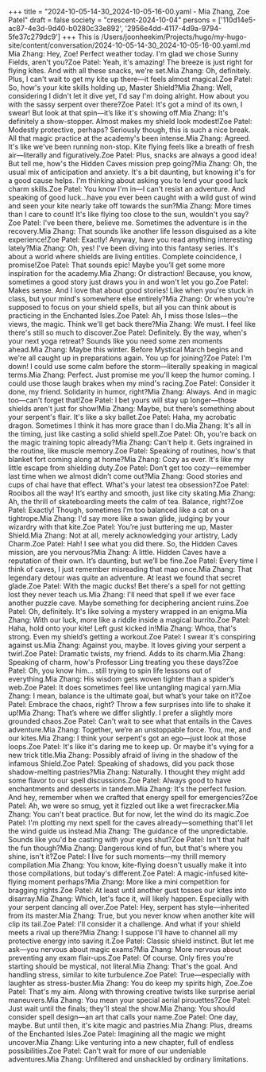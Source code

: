 +++
title = "2024-10-05-14-30_2024-10-05-16-00.yaml - Mia Zhang, Zoe Patel"
draft = false
society = "crescent-2024-10-04"
persons = ['110d14e5-ac87-4e3d-9d40-b0280c33e892', '2956e4dd-4117-4d9a-9794-5fe37c279dc9']
+++
This is /Users/joonheekim/Projects/hugo/my-hugo-site/content/conversation/2024-10-05-14-30_2024-10-05-16-00.yaml.md
Mia Zhang: Hey, Zoe! Perfect weather today. I'm glad we chose Sunny Fields, aren't you?Zoe Patel: Yeah, it's amazing! The breeze is just right for flying kites. And with all these snacks, we're set.Mia Zhang: Oh, definitely. Plus, I can't wait to get my kite up there—it feels almost magical.Zoe Patel: So, how's your kite skills holding up, Master Shield?Mia Zhang: Well, considering I didn't let it dive yet, I'd say I'm doing alright. How about you with the sassy serpent over there?Zoe Patel: It's got a mind of its own, I swear! But look at that spin—it’s like it's showing off.Mia Zhang: It's definitely a show-stopper. Almost makes my shield look modest!Zoe Patel: Modestly protective, perhaps? Seriously though, this is such a nice break. All that magic practice at the academy's been intense.Mia Zhang: Agreed. It's like we've been running non-stop. Kite flying feels like a breath of fresh air—literally and figuratively.Zoe Patel: Plus, snacks are always a good idea! But tell me, how's the Hidden Caves mission prep going?Mia Zhang: Oh, the usual mix of anticipation and anxiety. It's a bit daunting, but knowing it's for a good cause helps. I'm thinking about asking you to lend your good luck charm skills.Zoe Patel: You know I'm in—I can't resist an adventure. And speaking of good luck...have you ever been caught with a wild gust of wind and seen your kite nearly take off towards the sun?Mia Zhang: More times than I care to count! It's like flying too close to the sun, wouldn't you say?Zoe Patel: I've been there, believe me. Sometimes the adventure is in the recovery.Mia Zhang: That sounds like another life lesson disguised as a kite experience!Zoe Patel: Exactly! Anyway, have you read anything interesting lately?Mia Zhang: Oh, yes! I've been diving into this fantasy series. It's about a world where shields are living entities. Complete coincidence, I promise!Zoe Patel: That sounds epic! Maybe you’ll get some more inspiration for the academy.Mia Zhang: Or distraction! Because, you know, sometimes a good story just draws you in and won't let you go.Zoe Patel: Makes sense. And I love that about good stories! Like when you're stuck in class, but your mind's somewhere else entirely?Mia Zhang: Or when you're supposed to focus on your shield spells, but all you can think about is practicing in the Enchanted Isles.Zoe Patel: Ah, I miss those Isles—the views, the magic. Think we'll get back there?Mia Zhang: We must. I feel like there's still so much to discover.Zoe Patel: Definitely. By the way, when's your next yoga retreat? Sounds like you need some zen moments ahead.Mia Zhang: Maybe this winter. Before Mystical March begins and we're all caught up in preparations again. You up for joining?Zoe Patel: I'm down! I could use some calm before the storm—literally speaking in magical terms.Mia Zhang: Perfect. Just promise me you'll keep the humor coming. I could use those laugh brakes when my mind's racing.Zoe Patel: Consider it done, my friend. Solidarity in humor, right?Mia Zhang: Always. And in magic too—can't forget that!Zoe Patel: I bet yours will stay up longer—those shields aren't just for show!Mia Zhang: Maybe, but there’s something about your serpent's flair. It's like a sky ballet.Zoe Patel: Haha, my acrobatic dragon. Sometimes I think it has more grace than I do.Mia Zhang: It's all in the timing, just like casting a solid shield spell.Zoe Patel: Oh, you're back on the magic training topic already?Mia Zhang: Can't help it. Gets ingrained in the routine, like muscle memory.Zoe Patel: Speaking of routines, how's that blanket fort coming along at home?Mia Zhang: Cozy as ever. It's like my little escape from shielding duty.Zoe Patel: Don’t get too cozy—remember last time when we almost didn’t come out?Mia Zhang: Good stories and cups of chai have that effect. What's your latest tea obsession?Zoe Patel: Rooibos all the way! It’s earthy and smooth, just like city skating.Mia Zhang: Ah, the thrill of skateboarding meets the calm of tea. Balance, right?Zoe Patel: Exactly! Though, sometimes I’m too balanced like a cat on a tightrope.Mia Zhang: I'd say more like a swan glide, judging by your wizardry with that kite.Zoe Patel: You’re just buttering me up, Master Shield.Mia Zhang: Not at all, merely acknowledging your artistry, Lady Charm.Zoe Patel: Hah! I see what you did there. So, the Hidden Caves mission, are you nervous?Mia Zhang: A little. Hidden Caves have a reputation of their own. It’s daunting, but we’ll be fine.Zoe Patel: Every time I think of caves, I just remember misreading that map once.Mia Zhang: That legendary detour was quite an adventure. At least we found that secret glade.Zoe Patel: With the magic ducks! Bet there's a spell for not getting lost they never teach us.Mia Zhang: I'll need that spell if we ever face another puzzle cave. Maybe something for deciphering ancient ruins.Zoe Patel: Oh, definitely. It's like solving a mystery wrapped in an enigma.Mia Zhang: With our luck, more like a riddle inside a magical burrito.Zoe Patel: Haha, hold onto your kite! Left gust kicked in!Mia Zhang: Whoa, that's strong. Even my shield’s getting a workout.Zoe Patel: I swear it's conspiring against us.Mia Zhang: Against you, maybe. It loves giving your serpent a twirl.Zoe Patel: Dramatic twists, my friend. Adds to its charm.Mia Zhang: Speaking of charm, how's Professor Ling treating you these days?Zoe Patel: Oh, you know him... still trying to spin life lessons out of everything.Mia Zhang: His wisdom gets woven tighter than a spider’s web.Zoe Patel: It does sometimes feel like untangling magical yarn.Mia Zhang: I mean, balance is the ultimate goal, but what’s your take on it?Zoe Patel: Embrace the chaos, right? Throw a few surprises into life to shake it up!Mia Zhang: That’s where we differ slightly. I prefer a slightly more grounded chaos.Zoe Patel: Can't wait to see what that entails in the Caves adventure.Mia Zhang: Together, we’re an unstoppable force. You, me, and our kites.Mia Zhang: I think your serpent's got an ego—just look at those loops.Zoe Patel: It's like it's daring me to keep up. Or maybe it's vying for a new trick title.Mia Zhang: Possibly afraid of living in the shadow of the infamous Shield.Zoe Patel: Speaking of shadows, did you pack those shadow-melting pastries?Mia Zhang: Naturally. I thought they might add some flavor to our spell discussions.Zoe Patel: Always good to have enchantments and desserts in tandem.Mia Zhang: It's the perfect fusion. And hey, remember when we crafted that energy spell for emergencies?Zoe Patel: Ah, we were so smug, yet it fizzled out like a wet firecracker.Mia Zhang: You can't beat practice. But for now, let the wind do its magic.Zoe Patel: I'm plotting my next spell for the caves already—something that'll let the wind guide us instead.Mia Zhang: The guidance of the unpredictable. Sounds like you'd be casting with your eyes shut?Zoe Patel: Isn't that half the fun though?Mia Zhang: Dangerous kind of fun, but that's where you shine, isn't it?Zoe Patel: I live for such moments—my thrill memory compilation.Mia Zhang: You know, kite-flying doesn't usually make it into those compilations, but today's different.Zoe Patel: A magic-infused kite-flying moment perhaps?Mia Zhang: More like a mini competition for bragging rights.Zoe Patel: At least until another gust tosses our kites into disarray.Mia Zhang: Which, let's face it, will likely happen. Especially with your serpent dancing all over.Zoe Patel: Hey, serpent has style—inherited from its master.Mia Zhang: True, but you never know when another kite will clip its tail.Zoe Patel: I'll consider it a challenge. And what if your shield meets a rival up there?Mia Zhang: I suppose I'll have to channel all my protective energy into saving it.Zoe Patel: Classic shield instinct. But let me ask—you nervous about magic exams?Mia Zhang: More nervous about preventing any exam flair-ups.Zoe Patel: Of course. Only fires you're starting should be mystical, not literal.Mia Zhang: That's the goal. And handling stress, similar to kite turbulence.Zoe Patel: True—especially with laughter as stress-buster.Mia Zhang: You do keep my spirits high, Zoe.Zoe Patel: That's my aim. Along with throwing creative twists like surprise aerial maneuvers.Mia Zhang: You mean your special aerial pirouettes?Zoe Patel: Just wait until the finals; they'll steal the show.Mia Zhang: You should consider spell design—an art that calls your name.Zoe Patel: One day, maybe. But until then, it's kite magic and pastries.Mia Zhang: Plus, dreams of the Enchanted Isles.Zoe Patel: Imagining all the magic we might uncover.Mia Zhang: Like venturing into a new chapter, full of endless possibilities.Zoe Patel: Can't wait for more of our undeniable adventures.Mia Zhang: Unfiltered and unshackled by ordinary limitations.